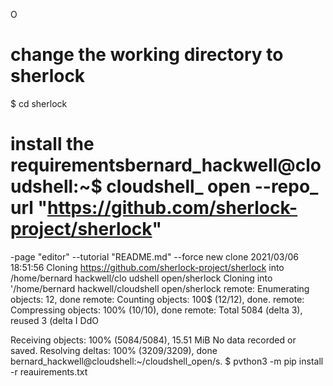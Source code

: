 <p 
# clone the repo
$ git clone https://github.com/sherlock-project/sherlock.git


O


# change the working directory to sherlock
$ cd sherlock


# install the requirementsbernard_hackwell@cloudshell:~$ cloudshell_ open --repo_ url "https://github.com/sherlock-project/sherlock"
-page "editor" --tutorial "README.md" --force new clone
2021/03/06 18:51:56 Cloning https://github.com/sherlock-project/sherlock into /home/bernard hackwell/clo
udshell open/sherlock
Cloning into '/home/bernard hackwell/cloudshell open/sherlock
remote: Enumerating objects: 12, done
remote: Counting objects: 100$ (12/12), done.
remote: Compressing objects: 100% (10/10), done
remote: Total 5084 (delta 3), reused 3 (delta I
DdO


Receiving objects: 100% (5084/5084), 15.51 MiB
No data recorded or saved.
Resolving deltas: 100% (3209/3209), done
bernard_hackwell@cloudshell:~/cloudshell_open/s.
$ pvthon3 -m pip install -r reauirements.txt
